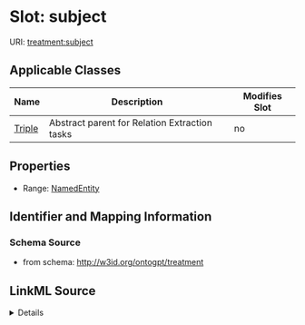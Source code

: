 

# Slot: subject

URI: [treatment:subject](http://w3id.org/ontogpt/treatments/subject)



<!-- no inheritance hierarchy -->





## Applicable Classes

| Name | Description | Modifies Slot |
| --- | --- | --- |
| [Triple](Triple.md) | Abstract parent for Relation Extraction tasks |  no  |







## Properties

* Range: [NamedEntity](NamedEntity.md)





## Identifier and Mapping Information







### Schema Source


* from schema: http://w3id.org/ontogpt/treatment




## LinkML Source

<details>
```yaml
name: subject
from_schema: http://w3id.org/ontogpt/treatment
rank: 1000
alias: subject
owner: Triple
domain_of:
- Triple
range: NamedEntity

```
</details>